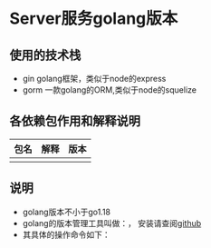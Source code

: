 # Server服务golang版本

## 使用的技术栈

* gin  golang框架，类似于node的express
* gorm 一款golang的ORM,类似于node的squelize

## 各依赖包作用和解释说明


| 包名  | 解释  | 版本  |
|-----|-----|-----|
|     |     |     |

## 说明

- golang版本不小于go1.18
- golang的版本管理工具叫做：，
 安装请查阅[github]()
- 其具体的操作命令如下：
```bash
 
```
